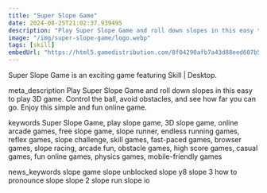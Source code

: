 ```yaml
---
title: "Super Slope Game"
date: 2024-08-25T21:02:37.939495
description: "Play Super Slope Game and roll down slopes in this easy to play 3D game. Control the ball, avoid obstacles, and see how far you can go. Enjoy this simple and fun online game."
image: "/img/super-slope-game/logo.webp"
tags: [skill]
embedUrl: "https://html5.gamedistribution.com/8f04290afb7a43d88eed607b597847d1/??gd_sdk_referrer_url=https://slope3d.net/super-slope-game"
---
```


Super Slope Game is an exciting game featuring Skill | Desktop.

meta_description
Play Super Slope Game and roll down slopes in this easy to play 3D game. Control the ball, avoid obstacles, and see how far you can go. Enjoy this simple and fun online game.


keywords
Super Slope Game, play slope game, 3D slope game, online arcade games, free slope game, slope runner, endless running games, reflex games, slope challenge, skill games, fast-paced games, browser games, slope racing, arcade fun, obstacle games, high score games, casual games, fun online games, physics games, mobile-friendly games


news_keywords
slope game slope unblocked slope y8 slope 3 how to pronounce slope slope 2 slope run slope io
